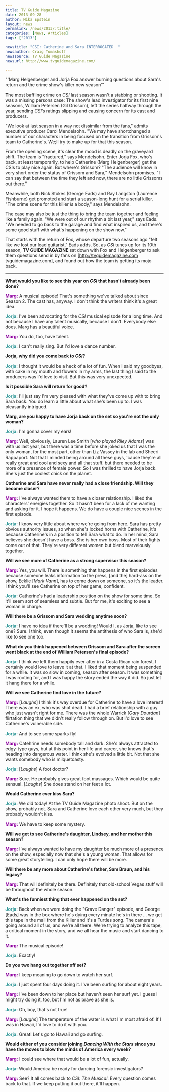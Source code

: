 ```yaml
---
title: TV Guide Magazine
date: 2013-09-28
author: Mika Epstein
layout: news
permalink: /news/2013/:title/
categories: [News, Articles]
tags: ["2013"]

newstitle: "CSI: Catherine and Sara INTERROGATED  "
newsauthor: Craig Tomashoff  
newssource: TV Guide Magazine  
newsurl: http://www.tvguidemagazine.com/  

---
```


 "'Marg Helgenberger and Jorja Fox answer burning questions about Sara's return and the crime show's killer new season"'

**T**he most baffling crime on *CSI* last season wasn't a stabbing or shooting. It was a missing persons case: The show's lead investigator for its first nine seasons, William Petersen (Gil Grissom), left the series halfway through the year, sending *CSI*&#8216;s ratings slipping and causing concern for its cast and producers.

"We look at last season in a way not dissimilar from the fans," admits executive producer Carol Mendelsohn. "We may have shortchanged a number of our characters in being focused on the transition from Grissom's team to Catherine's. We;ll try to make up for that this season.

From the opening scene, it's clear the mood is deadly on the graveyard shift. The team is "fractured," says Mendelsohn. Enter Jorja Fox, who's back, at least temporarily, to help Catherine (Marg Helgenberger) get the CSIs to play nice again. But where's Grissom? "The audience will know in very short order the status of Grissom and Sara," Mendelsohn promises. "I can say that between the time they left and now, there are no little Grissoms out there."

Meanwhile, both Nick Stokes (George Eads) and Ray Langston (Laurence Fishburne) get promoted and start a season-long hunt for a serial killer. "The crime scene for this killer *is* a body," says Mendelsohn.

The case may also be just the thing to bring the team together and feeling like a family again. "We were out of our rhythm a bit last year," says Eads. "We needed to go back to the garage and find what inspired us, and there's some good stuff with what's happening on the show now."

That starts with the return of Fox, whose departure two seasons ago "felt like we lost our lead guitarist," Eads adds. So, as *CSI* tunes up for its 10th season, **TV GUIDE MAGAZINE** sat down with Fox and Helgenberger to ask them questions send in by fans on [http://tvguidemagazine.com tvguidemagazine.com], and found out how the team is getting its mojo back.

* * *

**What would you like to see this year on *CSI* that hasn't already been done?**  
  
<strong style="color: #9000A1;">Marg:</strong> A musical episode! That's something we've talked about since Season 2. The cast has, anyway. I don't think the writers think it's a great idea.  
  
<strong style="color: #339999;">Jorja:</strong> I've been advocating for the *CSI* musical episode for a long time. And not because I have any talent musically, because I don't. Everybody else does. Marg has a beautiful voice.  
  
<strong style="color: #9000A1;">Marg:</strong> You do, too, have talent.  
  
<strong style="color: #339999;">Jorja:</strong> I can't really sing. But I'd love a dance number.

**Jorja, why did you come back to *CSI*?**  
  
<strong style="color: #339999;">Jorja:</strong> I thought it would be a heck of a lot of fun. When I said my goodbyes, with cake in my mouth and flowers in my arms, the last thing I said to the producers was I'd love to visit. But this was very unexpected.

**Is it possible Sara will return for good?**  
  
<strong style="color: #339999;">Jorja:</strong> I'll just say I'm very pleased with what they've come up with to bring Sara back. You do learn a little about what she's been up to. I was pleasantly intrigued.

**Marg, are you happy to have Jorja back on the set so you're not the only woman?**  
  
<strong style="color: #339999;">Jorja:</strong> I'm gonna cover my ears!  
  
<strong style="color: #9000A1;">Marg:</strong> Well, obviously, Lauren Lee Smith [*who played Riley Adams*] was with us last year, but there was a time before she joked us that I was the only woman, for the most part, other than Liz Vassey in the lab and Sheeri Rappaport. Not that I minded being around all these guys, 'cause they're all really great and cool and sexy and all that stuff. but there needed to be more of a presence of female power. So I was thrilled to have Jorja back. She's just the coolest chick on the planet.

**Catherine and Sara have never really had a close friendship. Will they become closer?**  
  
<strong style="color: #9000A1;">Marg:</strong> I've always wanted them to have a closer relationship. I liked the characters' energies together. So it hasn't been for a lack of me wanting and asking for it. I hope it happens. We do have a couple nice scenes in the first episode.  
  
<strong style="color: #339999;">Jorja:</strong> I know very little about where we're going from here. Sara has pretty obvious authority issues, so when she's locked horns with Catherine, it's because Catherine's in a position to tell Sara what to do. In her mind, Sara believes she doesn't have a boss. She is her own boss. Most of their fights come out of that. They're very different women but blend marvelously together.

**Will we see more of Catherine as a strong supervisor this season?**  
  
<strong style="color: #9000A1;">Marg:</strong> Yes, you will. There is something that happens in the first episodes because someone leaks information to the press, [and the] hard-ass on the show, Ecklie [*Mark Vann*], has to come down on someone, so it's the leader. I think you'll see Catherine on top of her game, confident.  
  
<strong style="color: #339999;">Jorja:</strong> Catherine's had a leadership position on the show for some time. So it'll seem sort of seamless and subtle. But for me, it's exciting to see a woman in charge.

**Will there be a Grissom and Sara wedding anytime soon?**  
  
<strong style="color: #339999;">Jorja:</strong> I have no idea if there'll be a wedding! Would I, as Jorja, like to see one? Sure. I think, even though it seems the antithesis of who Sara is, she'd like to see one too.

**What do you think happened between Grissom and Sara after the screen went black at the end of William Petersen's final episode?**  
  
<strong style="color: #339999;">Jorja:</strong> I think we left them happily ever after in a Costa Rican rain forest. I certainly would love to leave it at that. I liked that moment being suspended for a while. It was so slow in coming, season after season. It was something I was rooting for, and I was happy the story ended the way it did. So just let it hang there for a while.

**Will we see Catherine find love in the future?**  
  
<strong style="color: #9000A1;">Marg:</strong> [*Laughs*] I think it's way overdue for Catherine to have a love interest! There was an ex, who was shot dead. I had a brief relationship with a guy who just wasn't right for me. There was the whole Warrick [*Gary Dourdan*] flirtation thing that we didn't really follow through on. But I'd love to see Catherine's vulnerable side.  
  
<strong style="color: #339999;">Jorja:</strong> And to see some sparks fly!  
  
<strong style="color: #9000A1;">Marg:</strong> Catehrine needs somebody tall and dark. She's always attracted to edgy-type guys, but at this point in her life and career, she knows that's heading into dangerous water. I think she's evolved a little bit. Not that she wants somebody who is milquetoasty.  
  
<strong style="color: #339999;">Jorja:</strong> [*Laughs*] A foot doctor?  
  
<strong style="color: #9000A1;">Marg:</strong> Sure. He probably gives great foot massages. Which would be quite sensual. [*Laughs*] She does stand on her feet a lot.

**Would Catherine ever kiss Sara?**  
  
<strong style="color: #339999;">Jorja:</strong> We did today! At the TV Guide Magazine photo shoot. But on the show, probably not. Sara and Catherine love each other very much, but they probably wouldn't kiss.  
  
<strong style="color: #9000A1;">Marg:</strong> We have to keep some mystery.

**Will we get to see Catherine's daughter, Lindsey, and her mother this season?**  
  
<strong style="color: #9000A1;">Marg:</strong> I've always wanted to have my daughter be much more of a presence on the show, especially now that she's a young woman. That allows for some great storytelling. I can only hope there will be more.

**Will there be any more about Catherine's father, Sam Braun, and his legacy?**  
  
<strong style="color: #9000A1;">Marg:</strong> That will definitely be there. Definitely that old-school Vegas stuff will be throughout the whole season.

**What's the funniest thing that ever happened on the set?**  
  
<strong style="color: #339999;">Jorja:</strong> Back when we were doing the "Grave Danger" episode, and George [Eads] was in the box where he's dying every minute he's in there ... we get this tape in the mail from the Killer and it's a Turtles song. The camera's going around all of us, and we're all there. We're trying to analyze this tape, a critical moment in the story, and we all hear the music and start dancing to it.  
  
<strong style="color: #9000A1;">Marg:</strong> The musical episode!  
  
<strong style="color: #339999;">Jorja:</strong> Exactly!

**Do you two hang out together off set?**  
  
<strong style="color: #9000A1;">Marg:</strong> I keep meaning to go down to watch her surf.  
  
<strong style="color: #339999;">Jorja:</strong> I just spent four days doing it. I've been surfing for about eight years.  
  
<strong style="color: #9000A1;">Marg:</strong> I've been down to her place but haven't seen her surf yet. I guess I might try doing it, too, but I'm not as brave as she is.  
  
<strong style="color: #339999;">Jorja:</strong> Oh, boy, that's not true!  
  
<strong style="color: #9000A1;">Marg:</strong> [*Laughs*] The temperature of the water is what I'm most afraid of. If I was in Hawaii, I'd love to do it with you.  
  
<strong style="color: #339999;">Jorja:</strong> Great! Let's go to Hawaii and go surfing.

**Would either of you consider joining *Dancing With the Stars* since you have the moves to blow the minds of America every week?**  
  
<strong style="color: #9000A1;">Marg:</strong> I could see where that would be a lot of fun, actually.  
  
<strong style="color: #339999;">Jorja:</strong> Would America be ready for dancing forensic investigators?  
  
<strong style="color: #9000A1;">Marg:</strong> See? It all comes back to *CSI: The Musical*. Every question comes back to that. If we keep putting it out there, it'll happen. 

